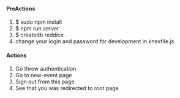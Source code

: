 <h4>PreActions</h4>
<ol>
	<li>$ sudo npm install</li>
	<li>$ npm run server</li>
	<li>$ createdb reddice</li>
	<li>change your login and password for development in knexfile.js</li>
</ol>

<h4>Actions</h4>
<ol>
	<li>Go throw authentication</li>
	<li>Go to new-event page</li>
	<li>Sign out from this page</li>
	<li>See that you was redirected to root page</li>
</ol>
